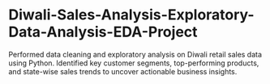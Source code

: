 # Diwali-Sales-Analysis-Exploratory-Data-Analysis-EDA-Project
Performed data cleaning and exploratory analysis on Diwali retail sales data using Python. Identified key customer segments, top-performing products, and state-wise sales trends to uncover actionable business insights.
